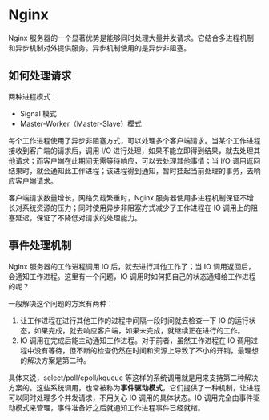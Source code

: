 # Nginx

Nginx 服务器的一个显著优势是能够同时处理大量并发请求。它结合多进程机制和异步机制对外提供服务。异步机制使用的是异步非阻塞。

## 如何处理请求

两种进程模式：

- Signal 模式
- Master-Worker（Master-Slave）模式

每个工作进程使用了异步非阻塞方式，可以处理多个客户端请求。当某个工作进程接收到客户端的请求后，调用 I/O 进行处理，如果不能立即得到结果，就去处理其他请求；而客户端在此期间无需等待响应，可以去处理其他事情；当 I/O 调用返回结果时，就会通知此工作进程；该进程得到通知，暂时挂起当前处理的事务，去响应客户端请求。

客户端请求数量增长，网络负载繁重时，Nginx 服务器使用多进程机制保证不增长对系统资源的压力；同时使用异步非阻塞方式减少了工作进程在 IO 调用上的阻塞延迟，保证了不降低对请求的处理能力。

## 事件处理机制

Nginx 服务器的工作进程调用 IO 后，就去进行其他工作了；当 IO 调用返回后，会通知工作进程。这里有一个问题，IO 调用时如何把自己的状态通知给工作进程的呢？

一般解决这个问题的方案有两种：

1. 让工作进程在进行其他工作的过程中间隔一段时间就去检查一下 IO 的运行状态，如果完成，就去响应客户端，如果未完成，就继续正在进行的工作。
2. IO 调用在完成后能主动通知工作进程。对于前者，虽然工作进程在 IO 调用过程中没有等待，但不断的检查仍然在时间和资源上导致了不小的开销，最理想的解决方案是第二种。

具体来说，select/poll/epoll/kqueue 等这样的系统调用就是用来支持第二种解决方案的。这些系统调用，也常被称为**事件驱动模式**，它们提供了一种机制，让进程可以同时处理多个并发请求，不用关心 IO 调用的具体状态。IO 调用完全由事件驱动模式来管理，事件准备好之后就通知工作进程事件已经就绪。





